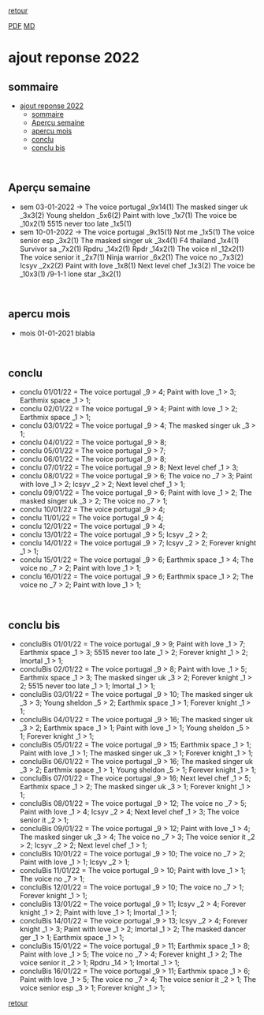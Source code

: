 [retour](./../index.html)
<!-- -->
[PDF](./apercu22.pdf) [MD](./apercu22.md) 

# ajout reponse 2022

## sommaire
- [ajout reponse 2022](#ajout-reponse-2022)
  - [sommaire](#sommaire)
  - [Aperçu semaine](#aperçu-semaine)
  - [apercu mois](#apercu-mois)
  - [conclu](#conclu)
  - [conclu bis](#conclu-bis)


<div style="page-break-after: always; visibility: hidden"> 
\pagebreak 
</div>

## Aperçu semaine
- sem 03-01-2022 -> The voice portugal _9x14(1) The masked singer uk _3x3(2) Young sheldon _5x6(2) Paint with love _1x7(1) The voice be _10x2(1) 5515 never too late _1x5(1) 
- sem 10-01-2022 -> The voice portugal _9x15(1) Not me _1x5(1) The voice senior esp _3x2(1) The masked singer uk _3x4(1) F4 thailand _1x4(1) Survivor sa _7x2(1) Rpdru _14x2(1) Rpdr _14x2(1) The voice nl _12x2(1) The voice senior it _2x7(1) Ninja warrior _6x2(1) The voice no _7x3(2) Icsyv _2x2(2) Paint with love _1x8(1) Next level chef _1x3(2) The voice be _10x3(1) /9-1-1 lone star _3x2(1) 






<div style="page-break-after: always; visibility: hidden"> 
\pagebreak 
</div>

## apercu mois
- mois 01-01-2021 blabla








<div style="page-break-after: always; visibility: hidden"> 
\pagebreak 
</div>

## conclu
* conclu 01/01/22 = The voice portugal _9 > 4; Paint with love _1 > 3; Earthmix space _1 > 1; 
* conclu 02/01/22 = The voice portugal _9 > 4; Paint with love _1 > 2; Earthmix space _1 > 1; 
* conclu 03/01/22 = The voice portugal _9 > 4; The masked singer uk _3 > 1; 
* conclu 04/01/22 = The voice portugal _9 > 8; 
* conclu 05/01/22 = The voice portugal _9 > 7; 
* conclu 06/01/22 = The voice portugal _9 > 8; 
* conclu 07/01/22 = The voice portugal _9 > 8; Next level chef _1 > 3; 
* conclu 08/01/22 = The voice portugal _9 > 6; The voice no _7 > 3; Paint with love _1 > 2; Icsyv _2 > 2; Next level chef _1 > 1; 
* conclu 09/01/22 = The voice portugal _9 > 6; Paint with love _1 > 2; The masked singer uk _3 > 2; The voice no _7 > 1; 
* conclu 10/01/22 = The voice portugal _9 > 4; 
* conclu 11/01/22 = The voice portugal _9 > 4; 
* conclu 12/01/22 = The voice portugal _9 > 4; 
* conclu 13/01/22 = The voice portugal _9 > 5; Icsyv _2 > 2; 
* conclu 14/01/22 = The voice portugal _9 > 7; Icsyv _2 > 2; Forever knight _1 > 1; 
* conclu 15/01/22 = The voice portugal _9 > 6; Earthmix space _1 > 4; The voice no _7 > 2; Paint with love _1 > 1; 
* conclu 16/01/22 = The voice portugal _9 > 6; Earthmix space _1 > 2; The voice no _7 > 2; Paint with love _1 > 1; 








<div style="page-break-after: always; visibility: hidden"> 
\pagebreak 
</div>

## conclu bis

* concluBis 01/01/22 = The voice portugal _9 > 9; Paint with love _1 > 7; Earthmix space _1 > 3; 5515 never too late _1 > 2; Forever knight _1 > 2; Imortal _1 > 1; 
* concluBis 02/01/22 = The voice portugal _9 > 8; Paint with love _1 > 5; Earthmix space _1 > 3; The masked singer uk _3 > 2; Forever knight _1 > 2; 5515 never too late _1 > 1; Imortal _1 > 1; 
* concluBis 03/01/22 = The voice portugal _9 > 10; The masked singer uk _3 > 3; Young sheldon _5 > 2; Earthmix space _1 > 1; Forever knight _1 > 1; 
* concluBis 04/01/22 = The voice portugal _9 > 16; The masked singer uk _3 > 2; Earthmix space _1 > 1; Paint with love _1 > 1; Young sheldon _5 > 1; Forever knight _1 > 1; 
* concluBis 05/01/22 = The voice portugal _9 > 15; Earthmix space _1 > 1; Paint with love _1 > 1; The masked singer uk _3 > 1; Forever knight _1 > 1; 
* concluBis 06/01/22 = The voice portugal _9 > 16; The masked singer uk _3 > 2; Earthmix space _1 > 1; Young sheldon _5 > 1; Forever knight _1 > 1; 
* concluBis 07/01/22 = The voice portugal _9 > 16; Next level chef _1 > 5; Earthmix space _1 > 2; The masked singer uk _3 > 1; Forever knight _1 > 1; 
* concluBis 08/01/22 = The voice portugal _9 > 12; The voice no _7 > 5; Paint with love _1 > 4; Icsyv _2 > 4; Next level chef _1 > 3; The voice senior it _2 > 1; 
* concluBis 09/01/22 = The voice portugal _9 > 12; Paint with love _1 > 4; The masked singer uk _3 > 4; The voice no _7 > 3; The voice senior it _2 > 2; Icsyv _2 > 2; Next level chef _1 > 1; 
* concluBis 10/01/22 = The voice portugal _9 > 10; The voice no _7 > 2; Paint with love _1 > 1; Icsyv _2 > 1; 
* concluBis 11/01/22 = The voice portugal _9 > 10; Paint with love _1 > 1; The voice no _7 > 1; 
* concluBis 12/01/22 = The voice portugal _9 > 10; The voice no _7 > 1; Forever knight _1 > 1; 
* concluBis 13/01/22 = The voice portugal _9 > 11; Icsyv _2 > 4; Forever knight _1 > 2; Paint with love _1 > 1; Imortal _1 > 1; 
* concluBis 14/01/22 = The voice portugal _9 > 13; Icsyv _2 > 4; Forever knight _1 > 3; Paint with love _1 > 2; Imortal _1 > 2; The masked dancer ger _1 > 1; Earthmix space _1 > 1; 
* concluBis 15/01/22 = The voice portugal _9 > 11; Earthmix space _1 > 8; Paint with love _1 > 5; The voice no _7 > 4; Forever knight _1 > 2; The voice senior it _2 > 1; Rpdru _14 > 1; Imortal _1 > 1; 
* concluBis 16/01/22 = The voice portugal _9 > 11; Earthmix space _1 > 6; Paint with love _1 > 5; The voice no _7 > 4; The voice senior it _2 > 1; The voice senior esp _3 > 1; Forever knight _1 > 1; 







[retour](./../index.html)